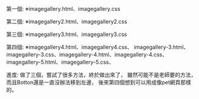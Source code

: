 第一個:
※imagegallery.html、imagegallery.css

第二個:
※imagegallery2.html、imagegallery2.css

第三個:
※imagegallery3.html、imagegallery3.css

第四個:
※imagegallery4.html、imagegallery4.css、
  imagegallery-3.html、imagegallery-3.css、imagegallery-4.html、imagegallery-4.css、imagegallery-5.html、imagegallery-5.css、

進度:
做了三個，嘗試了很多方法，終於做出來了，
雖然可能不是老師要的方法，
而且Botton還是一直沒辦法移到左邊，
後來第四個想到可以用成像pet網頁那樣的。

